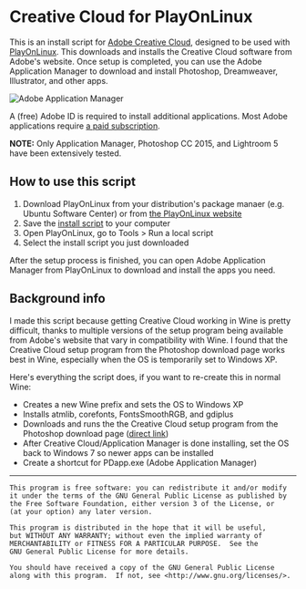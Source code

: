 # Creative Cloud for PlayOnLinux

This is an install script for [Adobe Creative Cloud](https://www.adobe.com/creativecloud.html), designed to be used with [PlayOnLinux](https://www.playonlinux.com). This downloads and installs the Creative Cloud software from Adobe's website. Once setup is completed, you can use the Adobe Application Manager to download and install Photoshop, Dreamweaver, Illustrator, and other apps.

![Adobe Application Manager](https://i.imgur.com/MSIIpdt.png)

A (free) Adobe ID is required to install additional applications. Most Adobe applications require [a paid subscription](https://www.adobe.com/creativecloud/plans.html).

**NOTE:** Only Application Manager, Photoshop CC 2015, and Lightroom 5 have been extensively tested.

## How to use this script

1. Download PlayOnLinux from your distribution's package manaer (e.g. Ubuntu Software Center) or from [the PlayOnLinux website](https://www.playonlinux.com/en/download.html)
2. Save the [install script](https://raw.githubusercontent.com/corbindavenport/creative-cloud-linux/master/creativecloud.sh) to your computer
3. Open PlayOnLinux, go to Tools > Run a local script
4. Select the install script you just downloaded

After the setup process is finished, you can open Adobe Application Manager from PlayOnLinux to download and install the apps you need.

## Background info

I made this script because getting Creative Cloud working in Wine is pretty difficult, thanks to multiple versions of the setup program being available from Adobe's website that vary in compatibility with Wine. I found that the Creative Cloud setup program from the Photoshop download page works best in Wine, especially when the OS is temporarily set to Windows XP.

Here's everything the script does, if you want to re-create this in normal Wine:

* Creates a new Wine prefix and sets the OS to Windows XP
* Installs atmlib, corefonts, FontsSmoothRGB, and gdiplus
* Downloads and runs the the Creative Cloud setup program from the Photoshop download page ([direct link](https://ccmdls.adobe.com/AdobeProducts/PHSP/18_1_1/win32/AAMmetadataLS20/CreativeCloudSet-Up.exe))
* After Creative Cloud/Application Manager is done installing, set the OS back to Windows 7 so newer apps can be installed
* Create a shortcut for PDapp.exe (Adobe Application Manager)

---------------------------------------

    This program is free software: you can redistribute it and/or modify
    it under the terms of the GNU General Public License as published by
    the Free Software Foundation, either version 3 of the License, or
    (at your option) any later version.

    This program is distributed in the hope that it will be useful,
    but WITHOUT ANY WARRANTY; without even the implied warranty of
    MERCHANTABILITY or FITNESS FOR A PARTICULAR PURPOSE.  See the
    GNU General Public License for more details.

    You should have received a copy of the GNU General Public License
    along with this program.  If not, see <http://www.gnu.org/licenses/>.
